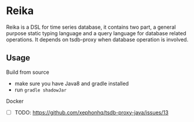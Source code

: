 # Reika 

Reika is a DSL for time series database, it contains two part, 
a general purpose static typing language and a query language for 
database related operations. It depends on tsdb-proxy when database
operation is involved.

## Usage

Build from source

- make sure you have Java8 and gradle installed
- run `gradle shadowJar` 

Docker
 
 - [ ] TODO: https://github.com/xephonhq/tsdb-proxy-java/issues/13


